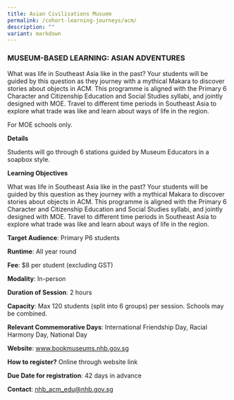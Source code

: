 ```yaml
---
title: Asian Civilisations Musuem
permalink: /cohort-learning-journeys/acm/
description: ""
variant: markdown
---
```

### MUSEUM-BASED LEARNING: ASIAN ADVENTURES

What was life in Southeast Asia like in the past? Your students will be guided by this question as they journey with a mythical Makara to discover stories about objects in ACM. This programme is aligned with the Primary 6 Character and Citizenship Education and Social Studies syllabi, and jointly designed with MOE. Travel to different time periods in Southeast Asia to explore what trade was like and learn about ways of life in the region.

For MOE schools only. 

**Details**

Students will go through 6 stations guided by Museum Educators in a soapbox style.

**Learning Objectives**

What was life in Southeast Asia like in the past? Your students will be guided by this question as they journey with a mythical Makara to discover stories about objects in ACM. This programme is aligned with the Primary 6 Character and Citizenship Education and Social Studies syllabi, and jointly designed with MOE. Travel to different time periods in Southeast Asia to explore what trade was like and learn about ways of life in the region.

**Target Audience**: Primary P6 students
	
**Runtime**: All year round	
	
**Fee**: $8 per student (excluding GST)
	
**Modality**: In-person
	
**Duration of Session**: 2 hours	
	
**Capacity**: Max 120 students (split into 6 groups) per session. Schools may be combined.	
	
**Relevant Commemorative Days**: International Friendship Day, Racial Harmony Day, National Day	
	
**Website**: www.bookmuseums.nhb.gov.sg
	
**How to register?** Online through website link
	
**Due Date for registration**: 42 days in advance
	
**Contact**: 	nhb_acm_edu@nhb.gov.sg
